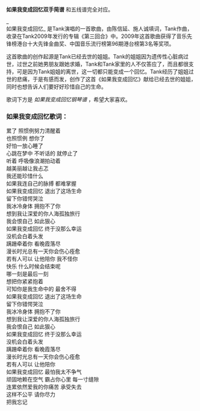 

**如果我变成回忆双手简谱** 和五线谱完全对应。

_  
如果我变成回忆_
是Tank演唱的一首歌曲，由陈信延、施人诚填词，Tank作曲，收录在Tank2009年发行的专辑《第三回合》中。2009年这首歌曲获得了音乐先锋榜港台十大先锋金曲奖、中国音乐流行榜第96期港台榜第3名等奖项。

  
这首歌曲的创作起源是Tank已经去世的姐姐。Tank的姐姐因为遗传性心脏病过世，过世之前她男朋友跟她求婚，Tank和Tank家里的人不仅答应了，而且都很支持，可是因为Tank姐姐的离世，这一切都只能变成一个回忆。Tank经历了姐姐过世的悲痛，于是有感而发，创作了这首《如果我变成回忆》献给已经去世的姐姐，同时也想告诉人们要好好珍惜自己的生命。

  
歌词下方是 _如果我变成回忆钢琴谱_ ，希望大家喜欢。

### 如果我变成回忆歌词：

累了 照惯例努力清醒着  
也照惯例 想你了  
好怕一放心睡了  
心跳在梦中 不听话的 就停止了  
听着 呼吸像浪潮拍动着  
越美丽越让我忐忑  
我还能珍惜什么  
如果我连自己的脉搏 都难掌握  
如果我变成回忆 退出了这场生命  
留下你错愕哭泣  
我冰冷身体 拥抱不了你  
想到我让深爱的你人海孤独旅行  
我会恨自己 如此狠心  
如果我变成回忆 终于没那么幸运  
没机会白着头发  
蹒跚牵着你 看晚霞落尽  
漫长时光总有一天你会伤心痊愈  
若有人可以 让他陪你 我不怪你  
快乐 什么时候会结束呢  
哪一刻是最后一刻  
想把你紧紧抱着  
可知你是我生命中的 最舍不得  
如果我变成回忆 退出了这场生命  
留下你错愕哭泣  
我冰冷身体 拥抱不了你  
想到我让深爱的你人海孤独旅行  
我会恨自己 如此狠心  
如果我变成回忆 终于没那么幸运  
没机会白着头发  
蹒跚牵着你 看晚霞落尽  
漫长时光总有一天你会伤心痊愈  
若有人可以 让他陪你  
如果我变成回忆 最怕我太不争气  
顽固地赖在空气 霸占你心里 每一寸缝隙  
连累依然爱我的你痛苦 承受失去  
这样不公平 请你尽力  
把我忘记


